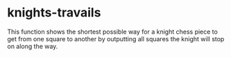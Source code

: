 # knights-travails

This function shows the shortest possible way for a knight chess piece to get from one square to another by outputting all squares the knight will stop on along the way.
